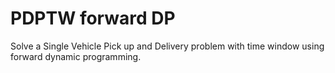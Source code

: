 # PDPTW forward DP
Solve a Single Vehicle Pick up and Delivery problem with time window using forward dynamic programming. 
